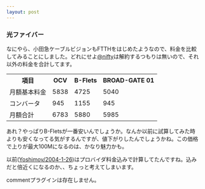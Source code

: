 ```yaml
---
layout: post
---
```

<h3>光ファイバー</h3>
<p>なにやら、小田急ケーブルビジョンもFTTHをはじめたようなので、料金を比較してみることにしました。どれにせよ<a href="http://www.nifty.com/">@nifty</a>は解約するつもりは無いので、それ以外の料金を合計してます。</p>
<table>
<tr>
<th>項目</th>
<th>OCV</th>
<th>B-Flets</th>
<th>BROAD-GATE 01</th>
</tr>
<tr>
<td>月額基本料金</td>
<td>5838</td>
<td>4725</td>
<td>5040</td>
</tr>
<tr>
<td>コンバータ</td>
<td>945</td>
<td>1155</td>
<td>945</td>
</tr>
<tr>
<td>月額合計</td>
<td>6783</td>
<td>5880</td>
<td>5985</td>
</tr>
</table>
<p>あれ？やっぱりB-Fletsが一番安いんでしょうか。なんか以前に試算してみた時よりも安くなってる気がするんですが、値下がりしたんでしょうかね。この価格で上りが最大100Mになるのは、かなり魅力かも。</p>
<p>以前(<a href="/?page=Yoshimov%2F2004%2D1%2D26" class="wikipage">Yoshimov/2004-1-26</a>)はプロバイダ料金込みで計算してたんですね。込みだと倍近くになるのか、、ちょっと考えてしまいます。</p>
<p><span class="error">commentプラグインは存在しません。</span> </p>

